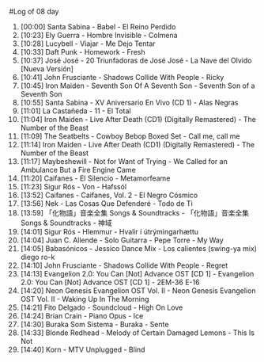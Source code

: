 #Log of 08 day

1. [00:00] Santa Sabina - Babel - El Reino Perdido
1. [10:23] Ely Guerra - Hombre Invisible - Colmena
1. [10:28] Lucybell - Viajar - Me Dejo Tentar
1. [10:33] Daft Punk - Homework - Fresh
1. [10:37] José José - 20 Triunfadoras de José José - La Nave del Olvido [Nueva Versión]
1. [10:41] John Frusciante - Shadows Collide With People - Ricky
1. [10:45] Iron Maiden - Seventh Son Of A Seventh Son - Seventh Son of a Seventh Son
1. [10:55] Santa Sabina - XV Aniversario En Vivo (CD 1) - Alas Negras
1. [11:01] La Castañeda - 11 - El Total
1. [11:04] Iron Maiden - Live After Death (CD1) (Digitally Remastered) - The Number of the Beast
1. [11:09] The Seatbelts - Cowboy Bebop Boxed Set - Call me, call me
1. [11:14] Iron Maiden - Live After Death (CD1) (Digitally Remastered) - The Number of the Beast
1. [11:17] Maybeshewill - Not for Want of Trying - We Called for an Ambulance But a Fire Engine Came
1. [11:20] Caifanes - El Silencio - Metamorfeame
1. [11:23] Sigur Rós - Von - Hafssól
1. [13:52] Caifanes - Caifanes, Vol. 2 - El Negro Cósmico
1. [13:56] Nek - Las Cosas Que Defenderé - Todo de Ti
1. [13:59] 「化物語」音楽全集 Songs & Soundtracks - 「化物語」音楽全集 Songs & Soundtracks - 神域
1. [14:01] Sigur Rós - Hlemmur - Hvalir í útrýmingarhættu
1. [14:04] Juan C. Allende - Solo Guitarra - Pepe Torre - My Way
1. [14:05] Babasónicos - Jessico Dance Mix - Los calientes (swing-ya mix) diego ro-k
1. [14:10] John Frusciante - Shadows Collide With People - Regret
1. [14:13] Evangelion 2.0: You Can [Not] Advance OST [CD 1] - Evangelion 2.0: You Can [Not] Advance OST [CD 1] - 2EM-36 E-16
1. [14:20] Neon Genesis Evangelion OST Vol. II - Neon Genesis Evangelion OST Vol. II - Waking Up In The Morning
1. [14:21] Fito Delgado - Soundcloud - High On Love
1. [14:24] Brian Crain - Piano Opus - Ice
1. [14:30] Buraka Som Sistema - Buraka - Sente
1. [14:33] Blonde Redhead - Melody of Certain Damaged Lemons - This Is Not
1. [14:40] Korn - MTV Unplugged - Blind
